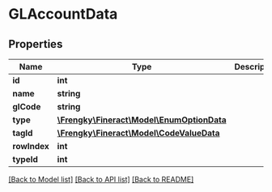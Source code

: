 # GLAccountData

## Properties
Name | Type | Description | Notes
------------ | ------------- | ------------- | -------------
**id** | **int** |  | [optional] 
**name** | **string** |  | [optional] 
**glCode** | **string** |  | [optional] 
**type** | [**\Frengky\Fineract\Model\EnumOptionData**](EnumOptionData.md) |  | [optional] 
**tagId** | [**\Frengky\Fineract\Model\CodeValueData**](CodeValueData.md) |  | [optional] 
**rowIndex** | **int** |  | [optional] 
**typeId** | **int** |  | [optional] 

[[Back to Model list]](../../README.md#documentation-for-models) [[Back to API list]](../../README.md#documentation-for-api-endpoints) [[Back to README]](../../README.md)

